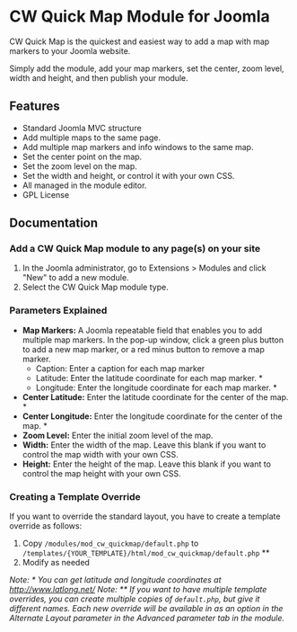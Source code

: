# CW Quick Map Module for Joomla

CW Quick Map is the quickest and easiest way to add a map with map markers to your Joomla website.

Simply add the module, add your map markers, set the center, zoom level, width and height, and then publish your module.

## Features

* Standard Joomla MVC structure
* Add multiple maps to the same page.
* Add multiple map markers and info windows to the same map.
* Set the center point on the map.
* Set the zoom level on the map.
* Set the width and height, or control it with your own CSS.
* All managed in the module editor.
* GPL License

## Documentation

### Add a CW Quick Map module to any page(s) on your site

1. In the Joomla administrator, go to Extensions > Modules and click "New" to add a new module.
2. Select the CW Quick Map module type.

### Parameters Explained

* **Map Markers:** A Joomla repeatable field that enables you to add multiple map markers. In the pop-up window, click a green plus button to add a new map marker, or a red minus button to remove a map marker.
    * Caption: Enter a caption for each map marker
    * Latitude: Enter the latitude coordinate for each map marker. *
    * Longitude: Enter the longitude coordinate for each map marker. *
* **Center Latitude:** Enter the latitude coordinate for the center of the map. *
* **Center Longitude:** Enter the longitude coordinate for the center of the map. *
* **Zoom Level:** Enter the initial zoom level of the map.
* **Width:** Enter the width of the map. Leave this blank if you want to control the map width with your own CSS.
* **Height:** Enter the height of the map. Leave this blank if you want to control the map height with your own CSS.

### Creating a Template Override

If you want to override the standard layout, you have to create a template override as follows:

1. Copy `/modules/mod_cw_quickmap/default.php` to `/templates/{YOUR_TEMPLATE}/html/mod_cw_quickmap/default.php` **
2. Modify as needed

_Note: * You can get latitude and longitude coordinates at http://www.latlong.net/_
_Note: ** If you want to have multiple template overrides, you can create multiple copies of `default.php`, but give it different names. Each new override will be available in as an option in the Alternate Layout parameter in the Advanced parameter tab in the module._

